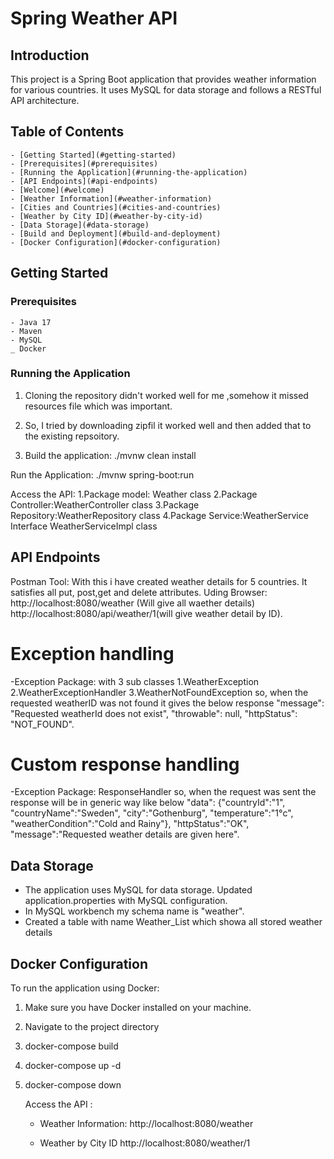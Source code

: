 # Spring Weather API

## Introduction

This project is a Spring Boot application that provides weather
information for various countries. It uses MySQL for data storage and
follows a RESTful API architecture.

## Table of Contents

    - [Getting Started](#getting-started)
    - [Prerequisites](#prerequisites)
    - [Running the Application](#running-the-application)
    - [API Endpoints](#api-endpoints)
    - [Welcome](#welcome)
    - [Weather Information](#weather-information)
    - [Cities and Countries](#cities-and-countries)
    - [Weather by City ID](#weather-by-city-id)
    - [Data Storage](#data-storage)
    - [Build and Deployment](#build-and-deployment)
    - [Docker Configuration](#docker-configuration)

## Getting Started

### Prerequisites

    - Java 17
    - Maven
    - MySQL
    _ Docker

### Running the Application

1. Cloning the repository didn't worked well for me ,somehow it missed resources file which was important.
2. So, I tried by downloading zipfil it worked well and then added that to the existing repsoitory.


3. Build the application:
   ./mvnw clean install

Run the Application:
./mvnw spring-boot:run

Access the API:
 1.Package model: Weather class
 2.Package Controller:WeatherController class
 3.Package Repository:WeatherRepository class
 4.Package Service:WeatherService Interface
                   WeatherServiceImpl class
                   

## API Endpoints
Postman Tool: With this i have created weather details for 5 countries.
              It satisfies all put, post,get and delete attributes.
Uding Browser: http://localhost:8080/weather (Will give all waether details)    
                http://localhost:8080/api/weather/1(will give weather detail by ID).
                
# Exception handling
-Exception Package: with 3 sub classes
            1.WeatherException
            2.WeatherExceptionHandler
            3.WeatherNotFoundException
  so, when the requested weatherID was not found it gives the below response
   "message": "Requested weatherId does not exist",
    "throwable": null,
    "httpStatus": "NOT_FOUND".
# Custom response handling
-Exception Package: ResponseHandler
so, when the request was sent the response will be in generic way like below
"data":
{"countryId":"1",
 "countryName":"Sweden",
 "city":"Gothenburg",
 "temperature":"1°c",
 "weatherCondition":"Cold and Rainy"},
 "httpStatus":"OK",
 "message":"Requested weather details are given here".
## Data Storage

- The application uses MySQL for data storage.
  Updated application.properties with MySQL configuration.
- In MySQL workbench my schema name is "weather".
- Created a table with name Weather_List which showa all stored weather details

## Docker Configuration

To run the application using Docker:

1. Make sure you have Docker installed on your machine.
2. Navigate to the project directory
3. docker-compose build
4. docker-compose up -d
5.  docker-compose down

    Access the API :

    - Weather Information:
      http://localhost:8080/weather
    
    - Weather by City ID
      http://localhost:8080/weather/1

